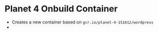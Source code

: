 
# Planet 4 Onbuild Container

-   Creates a new container based on `gcr.io/planet-4-151612/wordpress`
-   

